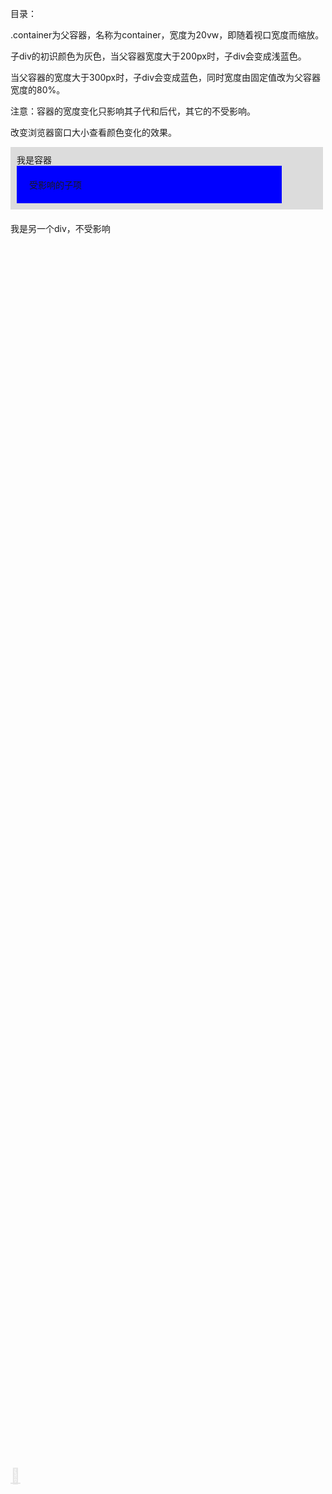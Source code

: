 <p id="toc">目录：</p>
<a href="#toc" style="position:fixed; opacity:0.1;top:60vh;font-size:1.5rem;">🔼</a>



.container为父容器，名称为container，宽度为20vw，即随着视口宽度而缩放。

子div的初识颜色为灰色，当父容器宽度大于200px时，子div会变成浅蓝色。

当父容器的宽度大于300px时，子div会变成蓝色，同时宽度由固定值改为父容器宽度的80%。 

注意：容器的宽度变化只影响其子代和后代，其它的不受影响。 

改变浏览器窗口大小查看颜色变化的效果。


<div class="container">
             我是容器
        <div id="affected-div">
             受影响的子项
        </div>
</div>

<div style="margin-top: 20px;">我是另一个div，不受影响</div>




<style scoped>
    /* 定义一个容器 */
    .container {
        container-type: inline-size;
        container-name: container;
        width: 50vw;
        padding: 10px;
        background: gainsboro;
    }

    #affected-div {
        width: 100px;
        padding:20px;
        background: gainsboro;
    }


    @container container (width > 200px) {
        #affected-div {
            background: lightblue;
        }
    }

    /* 当父容器宽度大于300时，子项背景变蓝，同时宽度由固定值改为父容器宽度的80% */
    @container container (width > 300px) {
        #affected-div {
            background: blue;
            width:80%;
        }

    }
</style>